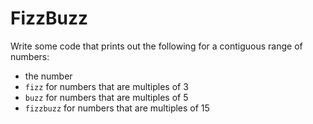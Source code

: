 # FizzBuzz

Write some code that prints out the following for a contiguous range of numbers:

* the number
* `fizz` for numbers that are multiples of 3
* `buzz` for numbers that are multiples of 5
* `fizzbuzz` for numbers that are multiples of 15
